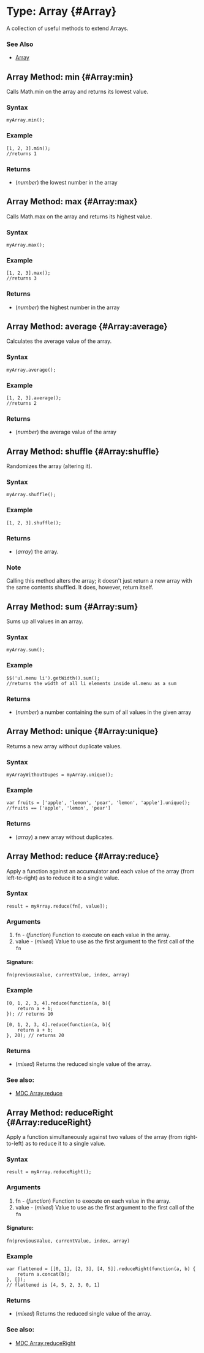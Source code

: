 Type: Array {#Array}
======================

A collection of useful methods to extend Arrays.

### See Also

* [Array][]


Array Method: min {#Array:min}
-------------------------------------

Calls Math.min on the array and returns its lowest value.

### Syntax

	myArray.min();

### Example

	[1, 2, 3].min();
	//returns 1

### Returns

* (*number*) the lowest number in the array


Array Method: max {#Array:max}
-------------------------------------

Calls Math.max on the array and returns its highest value.

### Syntax

	myArray.max();

### Example

	[1, 2, 3].max();
	//returns 3

### Returns

* (*number*) the highest number in the array

Array Method: average {#Array:average}
-------------------------------------

Calculates the average value of the array.

### Syntax

	myArray.average();

### Example

	[1, 2, 3].average();
	//returns 2

### Returns

* (*number*) the average value of the array

Array Method: shuffle {#Array:shuffle}
-------------------------------------

Randomizes the array (altering it).

### Syntax

	myArray.shuffle();

### Example

	[1, 2, 3].shuffle();

### Returns

* (*array*) the array.

### Note

Calling this method alters the array; it doesn't just return a new array with the same contents shuffled. It does, however, return itself.

Array Method: sum {#Array:sum}
-------------------------------------

Sums up all values in an array.

### Syntax

	myArray.sum();

### Example

	$$('ul.menu li').getWidth().sum();
	//returns the width of all li elements inside ul.menu as a sum

### Returns

* (*number*) a number containing the sum of all values in the given array

Array Method: unique {#Array:unique}
-------------------------------------

Returns a new array without duplicate values.

### Syntax

	myArrayWithoutDupes = myArray.unique();

### Example

	var fruits = ['apple', 'lemon', 'pear', 'lemon', 'apple'].unique();
	//fruits == ['apple', 'lemon', 'pear']

### Returns

* (*array*) a new array without duplicates.

Array Method: reduce {#Array:reduce}
-------------------------------------

Apply a function against an accumulator and each value of the array (from left-to-right) as to reduce it to a single value.

### Syntax

	result = myArray.reduce(fn[, value]);

### Arguments
1. fn - (*function*) Function to execute on each value in the array.
2. value - (*mixed*) Value to use as the first argument to the first call of the `fn`

#### Signature:

	fn(previousValue, currentValue, index, array)


### Example

	[0, 1, 2, 3, 4].reduce(function(a, b){
		return a + b;
	}); // returns 10

	[0, 1, 2, 3, 4].reduce(function(a, b){
		return a + b;
	}, 20); // returns 20

### Returns

* (*mixed*) Returns the reduced single value of the array.

### See also:
- [MDC Array.reduce][]

Array Method: reduceRight {#Array:reduceRight}
-------------------------------------

Apply a function simultaneously against two values of the array (from right-to-left) as to reduce it to a single value.

### Syntax

	result = myArray.reduceRight();

### Arguments
1. fn - (*function*) Function to execute on each value in the array.
2. value - (*mixed*) Value to use as the first argument to the first call of the `fn`

#### Signature:

	fn(previousValue, currentValue, index, array)


### Example

	var flattened = [[0, 1], [2, 3], [4, 5]].reduceRight(function(a, b) {
		return a.concat(b);
	}, []);
	// flattened is [4, 5, 2, 3, 0, 1]

### Returns

* (*mixed*) Returns the reduced single value of the array.

### See also:
- [MDC Array.reduceRight][]


[Array]: /core/Types/Array
[MDC Array.reduce]: https://developer.mozilla.org/En/Core_JavaScript_1.5_Reference/Global_Objects/Array/Reduce
[MDC Array.reduceRight]: https://developer.mozilla.org/En/Core_JavaScript_1.5_Reference/Global_Objects/Array/ReduceRight
